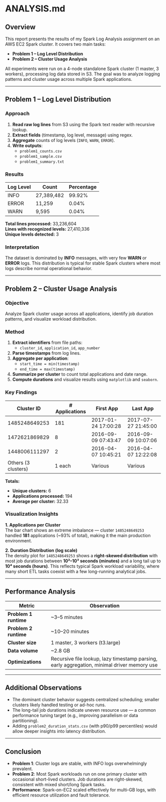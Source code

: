 # ANALYSIS.md

## Overview

This report presents the results of my Spark Log Analysis assignment on an AWS EC2 Spark cluster. It covers two main tasks:

- **Problem 1 – Log Level Distribution**
- **Problem 2 – Cluster Usage Analysis**

All experiments were run on a 4-node standalone Spark cluster (1 master, 3 workers), processing log data stored in S3. The goal was to analyze logging patterns and cluster usage across multiple Spark applications.

---

## Problem 1 – Log Level Distribution

### Approach

1. **Read raw log lines** from S3 using the Spark text reader with recursive lookup.  
2. **Extract fields** (timestamp, log level, message) using regex.  
3. **Aggregate** counts of log levels (`INFO`, `WARN`, `ERROR`).  
4. **Write outputs**:
   - `problem1_counts.csv`
   - `problem1_sample.csv`
   - `problem1_summary.txt`

### Results

| Log Level | Count | Percentage |
|------------|--------|------------|
| INFO | 27,389,482 | 99.92% |
| ERROR | 11,259 | 0.04% |
| WARN | 9,595 | 0.04% |

**Total lines processed:** 33,236,604  
**Lines with recognized levels:** 27,410,336  
**Unique levels detected:** 3

### Interpretation

The dataset is dominated by **INFO** messages, with very few **WARN** or **ERROR** logs. This distribution is typical for stable Spark clusters where most logs describe normal operational behavior.

---

## Problem 2 – Cluster Usage Analysis

### Objective

Analyze Spark cluster usage across all applications, identify job duration patterns, and visualize workload distribution.

### Method

1. **Extract identifiers** from file paths:
   - `cluster_id`, `application_id`, `app_number`
2. **Parse timestamps** from log lines.  
3. **Aggregate per application**:
   - `start_time = min(timestamp)`  
   - `end_time = max(timestamp)`  
4. **Summarize per cluster** to count total applications and date range.  
5. **Compute durations** and visualize results using `matplotlib` and `seaborn`.

### Key Findings

| Cluster ID | # Applications | First App | Last App |
|-------------|----------------|------------|-----------|
| 1485248649253 | 181 | 2017-01-24 17:00:28 | 2017-07-27 21:45:00 |
| 1472621869829 | 8 | 2016-09-09 07:43:47 | 2016-09-09 10:07:06 |
| 1448006111297 | 2 | 2016-04-07 10:45:21 | 2016-04-07 12:22:08 |
| Others (3 clusters) | 1 each | Various | Various |

**Totals:**
- **Unique clusters:** 6  
- **Applications processed:** 194  
- **Average per cluster:** 32.33  

### Visualization Insights

**1. Applications per Cluster**  
The bar chart shows an extreme imbalance — cluster `1485248649253` handled **181** applications (~93% of total), making it the main production environment.

**2. Duration Distribution (log scale)**  
The density plot for `1485248649253` shows a **right-skewed distribution** with most job durations between **10²–10³ seconds (minutes)** and a long tail up to **10⁴ seconds (hours)**. This reflects typical Spark workload variability, where many short ETL tasks coexist with a few long-running analytical jobs.

---

## Performance Analysis

| Metric | Observation |
|---------|--------------|
| **Problem 1 runtime** | ~3–5 minutes |
| **Problem 2 runtime** | ~10–20 minutes |
| **Cluster size** | 1 master, 3 workers (t3.large) |
| **Data volume** | ~2.8 GB |
| **Optimizations** | Recursive file lookup, lazy timestamp parsing, early aggregation, minimal driver memory use |

---

## Additional Observations

- The dominant cluster behavior suggests centralized scheduling; smaller clusters likely handled testing or ad-hoc runs.
- The long-tail job durations indicate uneven resource use — a common performance tuning target (e.g., improving parallelism or data partitioning).
- Adding `problem2_duration_stats.csv` (with p90/p99 percentiles) would allow deeper insights into latency distribution.

---

## Conclusion

- **Problem 1**: Cluster logs are stable, with INFO logs overwhelmingly prevalent.  
- **Problem 2**: Most Spark workloads run on one primary cluster with occasional short-lived clusters. Job durations are right-skewed, consistent with mixed short/long Spark tasks.  
- **Performance**: Spark-on-EC2 scaled effectively for multi-GB logs, with efficient resource utilization and fault tolerance.